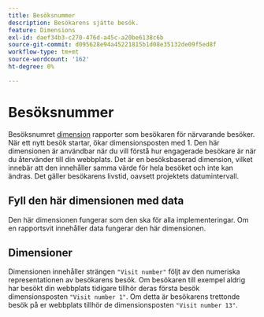 ```yaml
---
title: Besöksnummer
description: Besökarens sjätte besök.
feature: Dimensions
exl-id: daef34b3-c270-476d-a45c-a20be6138c6b
source-git-commit: d095628e94a45221815b1d08e35132de09f5ed8f
workflow-type: tm+mt
source-wordcount: '162'
ht-degree: 0%

---
```


# Besöksnummer

Besöksnumret [dimension](overview.md) rapporter som besökaren för närvarande besöker. När ett nytt besök startar, ökar dimensionsposten med 1. Den här dimensionen är användbar när du vill förstå hur engagerade besökare är när du återvänder till din webbplats. Det är en besöksbaserad dimension, vilket innebär att den innehåller samma värde för hela besöket och inte kan ändras. Det gäller besökarens livstid, oavsett projektets datumintervall.

## Fyll den här dimensionen med data

Den här dimensionen fungerar som den ska för alla implementeringar. Om en rapportsvit innehåller data fungerar den här dimensionen.

## Dimensioner

Dimensionen innehåller strängen `"Visit number"` följt av den numeriska representationen av besökarens besök. Om besökaren till exempel aldrig har besökt din webbplats tidigare tillhör deras första besök dimensionsposten `"Visit number 1"`. Om detta är besökarens trettonde besök på er webbplats tillhör de dimensionsposten `"Visit number 13"`.
